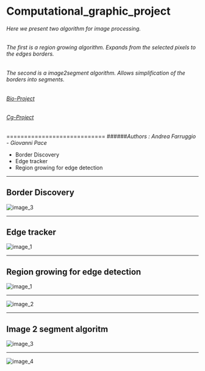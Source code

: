 Computational_graphic_project
=============================


###### Here we present two algorithm for image processing. 
###### The first is a region growing algorithm. Expands from the selected pixels to the edges borders.
###### The second is a image2segment algorithm. Allows simplification of the borders into segments.



###### [Bio-Project](https://raw.githubusercontent.com/farruggio/Computational_graphic_project/master/HowTo_BIO/HowToBio.md)
###### [Cg-Project](https://raw.githubusercontent.com/farruggio/Computational_graphic_project/master/HowTo_Grafica/HowTo_3d.md)

============================
######*Authors : Andrea Farruggio - Giovanni Pace*
* Border Discovery
* Edge tracker
* Region growing for edge detection

- - -
## Border Discovery

![image_3](https://raw.github.com/cvdlab-cg/442999/master/progetto/seg_image/border_discorvery1.jpg)

- - -

## Edge tracker

![image_1](https://raw.github.com/cvdlab-cg/442999/master/progetto/seg_image/trackingedge1.jpg)
- - -

## Region growing for edge detection

![image_1](https://raw.github.com/cvdlab-cg/442999/master/progetto/seg_image/RegionGrowing_1.jpg)
- - -
![image_2](https://raw.github.com/cvdlab-cg/442999/master/progetto/seg_image/Seconda_Grown_2.jpg)
- - -

## Image 2 segment algoritm


![image_3](https://raw.github.com/cvdlab-cg/442999/master/progetto/seg_image/finale_1.jpg)
- - -
![image_4](https://raw.github.com/cvdlab-cg/442999/master/progetto/seg_image/finale_2.jpg)

